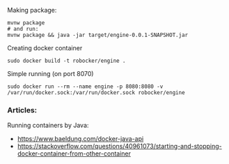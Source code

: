 Making package:
```
mvnw package
# and run:
mvnw package && java -jar target/engine-0.0.1-SNAPSHOT.jar
```
Creating docker container
```
sudo docker build -t robocker/engine .
```

Simple running (on port 8070)
```
sudo docker run --rm --name engine -p 8080:8080 -v /var/run/docker.sock:/var/run/docker.sock robocker/engine
```



### Articles: ###

Running containers by Java:
  * https://www.baeldung.com/docker-java-api
  * https://stackoverflow.com/questions/40961073/starting-and-stopping-docker-container-from-other-container